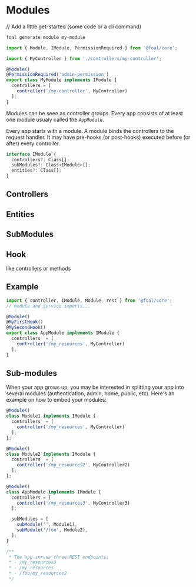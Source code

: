 # Modules

// Add a little get-started (some code or a cli command)

```sh
foal generate module my-module
```

```typescript
import { Module, IModule, PermissionRequired } from '@foal/core';

import { MyController } from './controllers/my-controller';

@Module()
@PermissionRequired('admin-permission')
export class MyModule implements IModule {
  controllers = [
    controller('/my-controller', MyController)
  ];
}
```

Modules can be seen as controller groups. Every app consists of at least one module usualy called the `AppModule`.

Every app starts with a module. A module binds the controllers to the request handler. It may have pre-hooks (or post-hooks) executed before (or after) every controller.

```typescript
interface IModule {
  controllers?: Class[];
  subModules?: Class<IModule>[];
  entities?: Class[];
}
```

## Controllers

## Entities

## SubModules

## Hook

like controllers or methods

## Example

```typescript
import { controller, IModule, Module, rest } from '@foal/core';
// module and service imports...

@Module()
@MyFirstHook()
@MySecondHook()
export class AppModule implements IModule {
  controllers  = [
    controller('/my_resources', MyController)
  ];
}
```

## Sub-modules

When your app grows up, you may be interested in splitting your app into several modules (authentication, admin, home, public, etc). Here's an example on how to embed your modules:

```typescript
@Module()
class Module1 implements IModule {
  controllers  = [
    controller('/my_resources', MyController)
  ];
};

@Module()
class Module2 implements IModule {
  controllers  = [
    controller('/my_resources2', MyController2)
  ];
};

@Module()
class AppModule implements IModule {
  controllers = [
    controller('/my_resources3', MyController3)
  ];

  subModules = [
    subModule('', Module1),
    subModule('/foo', Module2),
  ];
}

/**
 * The app serves three REST endpoints:
 * - /my_resources3
 * - /my_resources
 * - /foo/my_resources2
 */
```
